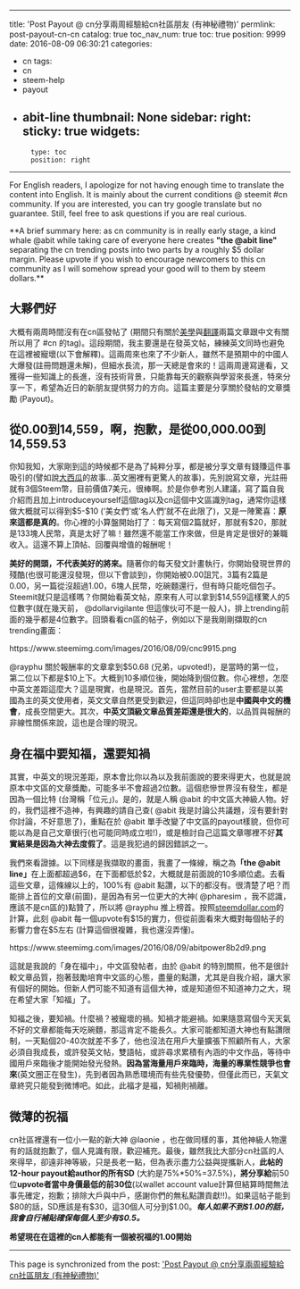
---
title: 'Post Payout @ cn分享兩周經驗給cn社區朋友 (有神秘禮物)'
permlink: post-payout-cn-cn
catalog: true
toc_nav_num: true
toc: true
position: 9999
date: 2016-08-09 06:30:21
categories:
- cn
tags:
- cn
- steem-help
- payout
- abit-line
thumbnail: None
sidebar:
    right:
        sticky: true
widgets:
    -
        type: toc
        position: right
---


<p>For English readers, I apologize for not having enough time to translate the content into English. It is mainly about the current conditions @ steemit #cn community. If you are interested, you can try google translate but no guarantee. Still, feel free to ask questions if you are real curious. </p><p>**A brief summary here: as cn community is in really early stage, a kind whale @abit while taking care of everyone here creates <strong>"the @abit line"</strong> separating the cn trending posts into two parts by a roughly $5 dollar margin. Please upvote if you wish to encourage newcomers to this cn community as I will somehow spread your good will to them by steem dollars.**</p>
<h2>大夥們好</h2>
<p>大概有兩周時間沒有在cn區發帖了 (期間只有關於<a href="https://steemit.com/language/@deanliu/aesthetics-is-an-overlooked-issue-for-posting-in-foreign-languages-at-least-in-chinese">美學</a>與<a href="https://steemit.com/translation/@deanliu/translation-and-how-we-tackle-it-affects-the-future-scenario-of-steeemit">翻譯</a>兩篇文章跟中文有關所以用了 #cn 的tag)。這段期間，我主要還是在發英文帖，練練英文同時也避免在這裡被寵壞(以下會解釋)。這兩周來也來了不少新人，雖然不是預期中的中國人大爆發(註冊問題還未解)，但細水長流，那一天總是會來的！這兩周邊寫邊看，又獲得一些知識上的長進，沒有技術背景，只能靠每天的觀察與學習來長進，特來分享一下，希望為近日的新朋友提供努力的方向。這篇主要是分享關於發帖的文章獎勵 (Payout)。 </p>
<h2>從0.00到14,559，啊，抱歉，是從00,000.00到14,559.53 </h2>
<p>你知我知，大家剛到這的時候都不是為了純粹分享，都是被分享文章有錢賺這件事吸引的(譬如說<a href="https://steemit.com/cn/@myfirst/steemers">大西瓜</a>的故事…英文圈裡有更驚人的故事)，先別說寫文章，光註冊就有3個Steem幣，目前價值7美元，很棒啊。於是你參考別人建議，寫了篇自我介紹而且加上introduceyourself這個tag以及cn這個中文區識別tag，通常你這樣做大概就可以得到$5-$10 (‘美女們’或’名人們’就不在此限了)，又是一陣驚喜：<strong>原來這都是真的</strong>。你心裡的小算盤開始打了：每天寫個2篇就好，那就有$20，那就是133塊人民幣，真是太好了嘛！雖然還不能當工作來做，但是肯定是很好的兼職收入。這還不算上頂帖、回覆與增值的報酬呢！</p>
<p><strong>美好的開頭，不代表美好的將來。</strong>隨著你的每天發文計畫執行，你開始發現世界的殘酷(也很可能還沒發現，但以下會談到)，你開始被0.00詛咒，3篇有2篇是0.00，另一篇從沒超過1.00，6塊人民幣，吃碗麵還行，但有時只能吃個包子。Steemit就只是這樣嗎？你開始看英文帖，原來有人可以拿到$14,559這樣驚人的5位數字(就在幾天前， @dollarvigilante 但這傢伙可不是一般人)，排上trending前面的幾乎都是4位數字。回頭看看cn區的帖子，例如以下是我剛剛擷取的cn trending畫面：</p>
<p>https://www.steemimg.com/images/2016/08/09/cnc9915.png</p>
<p>@rayphu 關於報酬率的文章拿到$50.68 (兄弟，upvoted!)，是當時的第一位，第二位以下都是$10上下。大概到10多順位後，開始降到個位數。你心裡想，怎麼中英文差距這麼大？這是現實，也是現況。首先，當然目前的user主要都是以美國為主的英文使用者，英文文章自然更受到歡迎，但這同時卻也是<strong>中國與中文的機會</strong>，成長空間更大。其次，<strong>中英文頂級文章品質差距還是很大的</strong>，以品質與報酬的非線性關係來說，這也是合理的現況。</p>
<h2>身在福中要知福，還要知禍 </h2>
<p>其實，中英文的現況差距，原本會比你以為以及我前面說的要來得更大，也就是說原本中文區的文章獎勵，可能多半不會超過2位數。這個悲慘世界沒有發生，都是因為一個比特 (台灣稱「位元」)。是的，就是人稱 @abit 的中文區大神級人物。好的，我們這裡不造神，有興趣的請自己查( @abit 我是討論公共議題，沒有要針對你討論，不好意思了)，重點在於 @abit 單手改變了中文區的payout樣貌，但你可能以為是自己文章很行(也可能同時成立啦!)，或是檢討自己這篇文章哪裡不好<strong>其實結果是因為大神去度假了</strong>。這是我犯過的歸因錯誤之一。</p>
<p>我們來看證據。以下同樣是我擷取的畫面，我畫了一條線，稱之為<strong>「the @abit line」</strong>在上面都超過$6，在下面都低於$2，大概就是前面說的10多順位處。去看這些文章，這條線以上的，100%有 @abit 點讚，以下的都沒有。很清楚了吧？而能排上首位的文章(前圖)，是因為有另一位更大的大神( @pharesim ，我不認識，應該不是cn區的)點贊了，所以將 @rayphu 推上榜首。按照<a href="http://www.steemdollar.com/dollar_per_vote.php?" rel="noopener">steemdollar.com</a>的計算，此刻 @abit 每一個upvote有$15的實力，但從前面看來大概對每個帖子的影響力會在$5左右 (計算這個很複雜，我也還沒弄懂)。</p>
<p>https://www.steemimg.com/images/2016/08/09/abitpower8b2d9.png</p>
<p>這就是我說的「身在福中」，中文區發帖者，由於 @abit 的特別關照，他不是很計較文章品質，抱著鼓勵培育中文區的心態，盡量的點讚，尤其是自我介紹，讓大家有個好的開始。但新人們可能不知道有這個大神，或是知道但不知道神力之大，現在希望大家「知福」了。</p>
<p>知福之後，要知禍。什麼禍？被寵壞的禍。知禍才能避禍。如果隨意寫個今天天氣不好的文章都能每天吃碗麵，那這肯定不能長久。大家可能都知道大神也有點讚限制，一天點個20-40次就差不多了，他也沒法在用戶大量擴張下照顧所有人，大家必須自我成長，或許發英文帖，雙語帖，或許尋求累積有內涵的中文作品，等待中國用戶來臨後才能開始發光發熱。<strong>因為當海量用戶來臨時，海量的專業性競爭也會來</strong>(英文圈正在發生)，先到者因為熟悉環境而有些先發優勢，但僅此而已，天氣文章終究只能發到微博吧。如此，此福才是福，知禍則禍離。</p>
<h2>微薄的祝福</h2>
<p>cn社區裡還有一位小一點的新大神 @laonie ，也在做同樣的事，其他神級人物還有的話就抱歉了，個人見識有限，歡迎補充。最後，雖然我比大部分cn社區的人來得早，卻遠非神等級，只是長老一點，但為表示盡力公益與提攜新人，<strong>此帖的12-hour payout給author的所有SD</strong> (大約是75%*50%=37.5%)，<strong>將分享給</strong>前50位<strong>upvote</strong><strong>者</strong><strong>當中身價最低的前30位</strong>(以wallet account value計算但結算時間無法事先確定，抱歉；排除大戶與中戶，感謝你們的無私點讚貢獻!!)。如果這帖子能到$80的話，SD應該是有$30，這30個人可分到$1.00。<em><strong>每人如果不到$1.00的話，我會自行補貼確保每個人至少有$0.5。</strong></em></p>
<p><strong>希望現在在這裡的cn人都能有一個被祝福的1.00開始 </strong></p>

- - -

This page is synchronized from the post: ['Post Payout @ cn分享兩周經驗給cn社區朋友 (有神秘禮物)'](https://steemit.com/@deanliu/post-payout-cn-cn)
